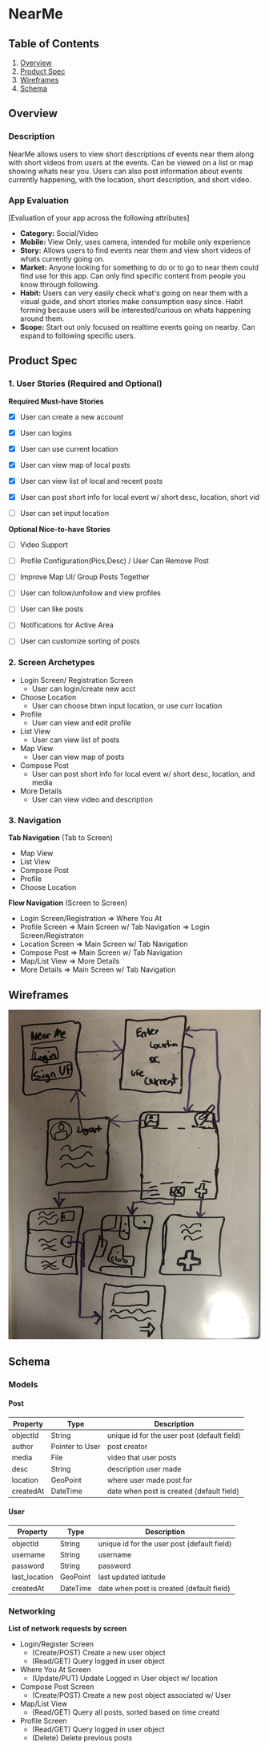 # NearMe

## Table of Contents
1. [Overview](#Overview)
1. [Product Spec](#Product-Spec)
1. [Wireframes](#Wireframes)
2. [Schema](#Schema)

## Overview
### Description
NearMe allows users to view short descriptions of events near them along with short videos from users at the events. Can be viewed on a list or map showing whats near you. Users can also post information about events currently happening, with the location, short description, and short video.

### App Evaluation
[Evaluation of your app across the following attributes]
- **Category:** Social/Video
- **Mobile:** View Only, uses camera, intended for mobile only experience
- **Story:** Allows users to find events near them and view short videos of whats currently going on.
- **Market:** Anyone looking for something to do or to go to near them could find use for this app. Can only find specific content from people you know through following. 
- **Habit:** Users can very easily check what's going on near them with a visual guide, and short stories make consumption easy since. Habit forming because users will be interested/curious on whats happening around them.
- **Scope:** Start out only focused on realtime events going on nearby. Can expand to following specific users.

## Product Spec

### 1. User Stories (Required and Optional)

**Required Must-have Stories**

- [x] User can create a new account
- [x] User can logins
- [x] User can use current location
- [x] User can view map of local posts
- [x] User can view list of local and recent posts
- [x] User can post short info for local event w/ short desc, location, short vid
- [ ] User can set input location



**Optional Nice-to-have Stories**

- [ ] Video Support
- [ ] Profile Configuration(Pics,Desc) / User Can Remove Post
- [ ] Improve Map UI/ Group Posts Together
- [ ] User can follow/unfollow and view profiles
- [ ] User can like posts
- [ ]  Notifications for Active Area
- [ ] User can customize sorting of posts



### 2. Screen Archetypes

* Login Screen/ Registration Screen
   * User can login/create new acct
* Choose Location
    * User can choose btwn input location, or use curr location
* Profile
    * User can view and edit profile
* List View
    * User can view list of posts
* Map View
   * User can view map of posts
* Compose Post
    * User can post short info for local event w/ short desc, location, and media
* More Details
   * User can view video and description


### 3. Navigation

**Tab Navigation** (Tab to Screen)

*  Map View
*  List View
*  Compose Post
*  Profile
*  Choose Location

**Flow Navigation** (Screen to Screen)

* Login Screen/Registration
   => Where You At
* Profile Screen
   => Main Screen w/ Tab Navigation
   => Login Screen/Registraton
* Location Screen
  => Main Screen w/ Tab Navigation
* Compose Post
  => Main Screen w/ Tab Navigation
* Map/List View
  => More Details
* More Details
  => Main Screen w/ Tab Navigation

## Wireframes
<img src="nearMeWireframe.jpg" width=600>


## Schema 
### Models
#### Post

   | Property      | Type     | Description |
   | ------------- | -------- | ------------|
   | objectId      | String   | unique id for the user post (default field) |
   | author        | Pointer to User| post creator |
   | media         | File     | video that user posts |
   | desc          | String   | description user made |
   | location      | GeoPoint   |where user made post for |
   | createdAt     | DateTime | date when post is created (default field) |
   
 #### User

   | Property      | Type     | Description |
   | ------------- | -------- | ------------|
   | objectId      | String   | unique id for the user post (default field) |
   | username      | String   | username |
   | password      | String   | password |
   | last_location| GeoPoint   | last updated latitude |
   | createdAt     | DateTime | date when post is created (default field) |



### Networking
**List of network requests by screen**
- Login/Register Screen
    - (Create/POST) Create a new user object
    - (Read/GET) Query logged in user object
- Where You At Screen
    - (Update/PUT) Update Logged in User object w/ location
- Compose Post Screen
    - (Create/POST) Create a new post object associated w/ User
- Map/List View
    - (Read/GET) Query all posts, sorted based on time creatd
- Profile Screen
    - (Read/GET) Query logged in user object
    - (Delete) Delete previous posts

